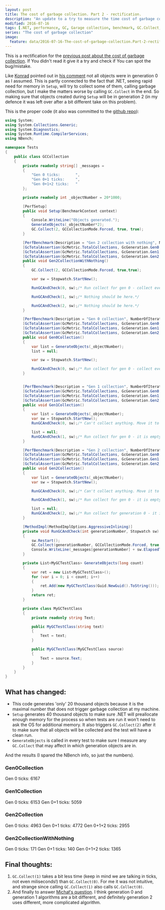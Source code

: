 ```yaml
---
layout: post
title: The cost of garbage collection. Part 2 - rectification.
description: "An update to a try to measure the time cost of garbage collection in .NET."
modified: 2016-07-16
tags: [.NET, performance, GC, Garage collection, benchmark, GC.Collect, NBench]
series: "The cost of garbage collection"
image:
  feature: data/2016-07-16-The-cost-of-garbage-collection.Part-2-rectification/logo.jpg
---
```


This is a rectification for the [previous post about the cost of garbage collection](/The-cost-of-garbage-collection/). If You didn't read it give it a try and check if You can spot the bug/mistake.

Like [Konrad](http://blog.kokosa.net/) pointed out in [his comment](http://disq.us/p/1a0iccx) not all objects were in generation 0 as I assumed. This is partly connected to the fact that .NET, seeing rapid need for memory in `Setup`, will try to collect some of them, calling garbage collection, but I make the matters worse by calling `GC.Collect` in the end. So making sure that objects created during `Setup` will be in generation 2 (in my defence it was left over after a bit different take on this problem).

This is the proper code (it also was committed to the [github repo](https://github.com/maklipsa/CSharpPerfExperiments)):
<!--MORE-->

```csharp
using System;
using System.Collections.Generic;
using System.Diagnostics;
using System.Runtime.CompilerServices;
using NBench;

namespace Tests
{
    public class GCCollection
    {
        private readonly string[] _messages =
        {
            "Gen 0 ticks:       ",
            "Gen 0+1 ticks:     ",
            "Gen 0+1+2 ticks:   "
        };

        private readonly int _objectNumber = 20*1000;

        [PerfSetup]
        public void Setup(BenchmarkContext context)
        {
            Console.WriteLine("Objects generated.");
            GenerateObjects(_objectNumber*2);
            GC.Collect(2, GCCollectionMode.Forced, true, true);
        }

        [PerfBenchmark(Description = "Gen 2 collection with nothing", NumberOfIterations = 1, RunMode = RunMode.Iterations, TestMode = TestMode.Test)]
        [GcTotalAssertion(GcMetric.TotalCollections, GcGeneration.Gen0, MustBe.ExactlyEqualTo, 3d)]
        [GcTotalAssertion(GcMetric.TotalCollections, GcGeneration.Gen1, MustBe.ExactlyEqualTo, 2d)]
        [GcTotalAssertion(GcMetric.TotalCollections, GcGeneration.Gen2, MustBe.ExactlyEqualTo, 1d)]
        public void Gen2CollectionWithNothing()
        {
            GC.Collect(2, GCCollectionMode.Forced, true,true);

            var sw = Stopwatch.StartNew();

            RunGCAndCheck(0, sw);/* Run collect for gen 0 - collect everything.*/

            RunGCAndCheck(1, sw);/* Nothing should be here.*/

            RunGCAndCheck(2, sw);/* Nothing should be here.*/
        }

        [PerfBenchmark(Description = "Gen 0 collection", NumberOfIterations = 1, RunMode = RunMode.Iterations,TestMode = TestMode.Test)]
        [GcTotalAssertion(GcMetric.TotalCollections, GcGeneration.Gen0, MustBe.ExactlyEqualTo, 1d)]
        [GcTotalAssertion(GcMetric.TotalCollections, GcGeneration.Gen1, MustBe.ExactlyEqualTo, 0.0d)]
        [GcTotalAssertion(GcMetric.TotalCollections, GcGeneration.Gen2, MustBe.ExactlyEqualTo, 0.0d)]
        public void Gen0Collection()
        {
            var list = GenerateObjects(_objectNumber);
            list = null;

            var sw = Stopwatch.StartNew();

            RunGCAndCheck(0, sw);/* Run collect for gen 0 - collect everything.*/
        }


        [PerfBenchmark(Description = "Gen 1 collection", NumberOfIterations = 1, RunMode = RunMode.Iterations,TestMode = TestMode.Test)]
        [GcTotalAssertion(GcMetric.TotalCollections, GcGeneration.Gen0, MustBe.ExactlyEqualTo, 2.0d)]
        [GcTotalAssertion(GcMetric.TotalCollections, GcGeneration.Gen1, MustBe.ExactlyEqualTo, 1.0d)]
        [GcTotalAssertion(GcMetric.TotalCollections, GcGeneration.Gen2, MustBe.ExactlyEqualTo, 0.0d)]
        public void Gen1Collection()
        {
            var list = GenerateObjects(_objectNumber);
            var sw = Stopwatch.StartNew();
            RunGCAndCheck(0, sw);/* Can't collect anything. Move it to gen 1.*/

            list = null;
            RunGCAndCheck(1, sw);/* Run collect for gen 0 - it is empty. Run gen 1 collection - collect everything.*/
        }

        [PerfBenchmark(Description = "Gen 2 collection", NumberOfIterations = 1, RunMode = RunMode.Iterations,TestMode = TestMode.Test)]
        [GcTotalAssertion(GcMetric.TotalCollections, GcGeneration.Gen0, MustBe.ExactlyEqualTo, 3.0d)]
        [GcTotalAssertion(GcMetric.TotalCollections, GcGeneration.Gen1, MustBe.ExactlyEqualTo, 2.0d)]
        [GcTotalAssertion(GcMetric.TotalCollections, GcGeneration.Gen2, MustBe.ExactlyEqualTo, 1.0d)]
        public void Gen2Collection()
        {
            var list = GenerateObjects(_objectNumber);
            var sw = Stopwatch.StartNew();

            RunGCAndCheck(0, sw);/* Can't collect anything. Move it to gen 1.*/

            RunGCAndCheck(1, sw);/* Run collect for gen 0 - it is empty. Run gen 1 collection - collect the list elements.*/

            list = null;
            RunGCAndCheck(2, sw);/* Run collect for generation 0 - it is empty. Run collect for generation 1 - it is empty. Run collect for generation 2 - collect everything.*/
        }

        [MethodImpl(MethodImplOptions.AggressiveInlining)]
        private void RunGCAndCheck(int generationNumber, Stopwatch sw)
        {
            sw.Restart();
            GC.Collect(generationNumber, GCCollectionMode.Forced, true,true);
            Console.WriteLine(_messages[generationNumber] + sw.ElapsedTicks);
        }

        private List<MyGCTestClass> GenerateObjects(long count)
        {
            var ret = new List<MyGCTestClass>();
            for (var i = 0; i < count; i++)
            {
                ret.Add(new MyGCTestClass(Guid.NewGuid().ToString()));
            }
            return ret;
        }

        private class MyGCTestClass
        {
            private readonly string Text;

            public MyGCTestClass(string text)
            {
                Text = text;
            }

            public MyGCTestClass(MyGCTestClass source)
            {
                Text = source.Text;
            }
        }
    }
}
```

## What has changed:
- This code generates 'only' 20 thousand objects because it is the maximal number that does not trigger garbage collection at my machine. 
- `Setup` generates 40 thousand objects to make sure .NET will preallocate enough memory for the process so when tests are run it won't need to ask the OS for additional memory. It also triggers `GC.Collect(2)` after it to make sure that all objects will be collected and the test will have a clean run.
- `GenerateObjects` is called in every test to make sure I measure any `GC.Collect` that may affect in which generation objects are in.  

And the results (I spared the NBench info, so just the numbers).

### Gen0Collection

Gen 0 ticks:       6167

### Gen1Collection

Gen 0 ticks:       6153
Gen 0+1 ticks:     5059
 
### Gen2Collection

Gen 0 ticks:       4963
Gen 0+1 ticks:     4772
Gen 0+1+2 ticks:   2955
 
### Gen2CollectionWithNothing

Gen 0 ticks:       171
Gen 0+1 ticks:     140
Gen 0+1+2 ticks:   1365

## Final thoughts: 
1. `GC.Collect(1)` takes a bit less time (keep in mind we are talking in ticks, not even miliseconds!) than `GC.Collect(0)`. For me it was not intuitive, and strange since calling `GC.Collect(1)` also calls `GC.Collect(0)`. 
2. And finally to answer [Michał's question](http://disq.us/p/18p9xvb). I think generation 0 and generation 1 algorithms are a bit different, and definitely generation 2 uses different, more complicated algorithm.